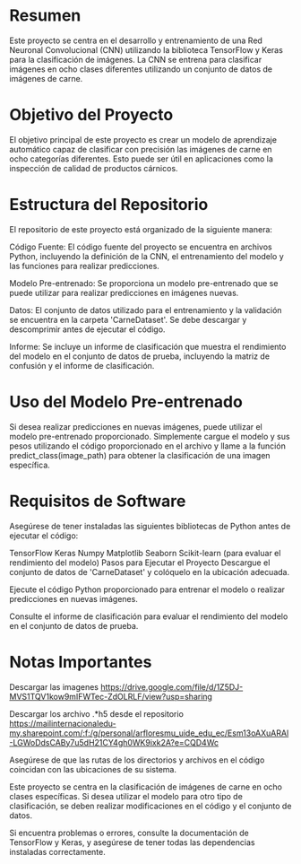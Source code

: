 # Resumen

Este proyecto se centra en el desarrollo y entrenamiento de una Red Neuronal Convolucional (CNN) utilizando la biblioteca TensorFlow y Keras para la clasificación de imágenes. La CNN se entrena para clasificar imágenes en ocho clases diferentes utilizando un conjunto de datos de imágenes de carne.

# Objetivo del Proyecto
El objetivo principal de este proyecto es crear un modelo de aprendizaje automático capaz de clasificar con precisión las imágenes de carne en ocho categorías diferentes. Esto puede ser útil en aplicaciones como la inspección de calidad de productos cárnicos.

# Estructura del Repositorio
El repositorio de este proyecto está organizado de la siguiente manera:

Código Fuente: El código fuente del proyecto se encuentra en archivos Python, incluyendo la definición de la CNN, el entrenamiento del modelo y las funciones para realizar predicciones.

Modelo Pre-entrenado: Se proporciona un modelo pre-entrenado que se puede utilizar para realizar predicciones en imágenes nuevas.

Datos: El conjunto de datos utilizado para el entrenamiento y la validación se encuentra en la carpeta 'CarneDataset'. Se debe descargar y descomprimir antes de ejecutar el código.

Informe: Se incluye un informe de clasificación que muestra el rendimiento del modelo en el conjunto de datos de prueba, incluyendo la matriz de confusión y el informe de clasificación.

# Uso del Modelo Pre-entrenado
Si desea realizar predicciones en nuevas imágenes, puede utilizar el modelo pre-entrenado proporcionado. Simplemente cargue el modelo y sus pesos utilizando el código proporcionado en el archivo y llame a la función predict_class(image_path) para obtener la clasificación de una imagen específica.

# Requisitos de Software
Asegúrese de tener instaladas las siguientes bibliotecas de Python antes de ejecutar el código:

TensorFlow
Keras
Numpy
Matplotlib
Seaborn
Scikit-learn (para evaluar el rendimiento del modelo)
Pasos para Ejecutar el Proyecto
Descargue el conjunto de datos de 'CarneDataset' y colóquelo en la ubicación adecuada.

Ejecute el código Python proporcionado para entrenar el modelo o realizar predicciones en nuevas imágenes.

Consulte el informe de clasificación para evaluar el rendimiento del modelo en el conjunto de datos de prueba.

# Notas Importantes
Descargar las imagenes https://drive.google.com/file/d/1Z5DJ-MVS1TQV1kow9mIFWTec-ZdOLRLF/view?usp=sharing 

Descargar los archivo .*h5 desde el repositorio https://mailinternacionaledu-my.sharepoint.com/:f:/g/personal/arfloresmu_uide_edu_ec/Esm13oAXuARAl-LGWoDdsCABy7u5dH21CY4gh0WK9ixk2A?e=CQD4Wc

Asegúrese de que las rutas de los directorios y archivos en el código coincidan con las ubicaciones de su sistema.

Este proyecto se centra en la clasificación de imágenes de carne en ocho clases específicas. Si desea utilizar el modelo para otro tipo de clasificación, se deben realizar modificaciones en el código y el conjunto de datos.

Si encuentra problemas o errores, consulte la documentación de TensorFlow y Keras, y asegúrese de tener todas las dependencias instaladas correctamente.
